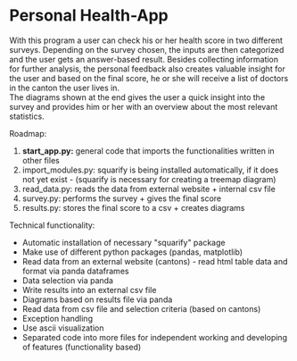# Personal Health-App

With this program a user can check his or her health score in two different surveys. 
Depending on the survey chosen, the inputs are then categorized and the user gets an answer-based result.
Besides collecting information for further analysis, the personal feedback also creates valuable insight for the user and based on the final score, he or she will receive a list of doctors in the canton the user lives in.   
The diagrams shown at the end gives the user a quick insight into the survey and provides him or her with an overview about the most relevant statistics.

Roadmap:
 1. __start_app.py:__ general code that imports the functionalities written in other files
 2. import_modules.py: squarify is being installed automatically, if it does not yet exist - 
    (squarify is necessary for creating a treemap diagram)
 3. read_data.py: reads the data from external website + internal csv file
 4. survey.py: performs the survey + gives the final score
 5. results.py: stores the final score to a csv + creates diagrams

Technical functionality:
 - Automatic installation of necessary "squarify" package
 - Make use of different python packages (pandas, matplotlib)
 - Read data from an external website (cantons) - read html table data and format via panda dataframes
 - Data selection via panda
 - Write results into an external csv file
 - Diagrams based on results file via panda
 - Read data from csv file and selection criteria (based on cantons)
 - Exception handling
 - Use ascii visualization
 - Separated code into more files for independent working and developing of features (functionality based)
 
